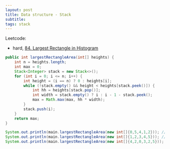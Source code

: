```yaml
---
layout: post
title: Data structure - Stack
subtitle:
tags: stack
---
```


Leetcode:
* hard, [84. Largest Rectangle in Histogram](https://leetcode.com/problems/largest-rectangle-in-histogram/)

```java
public int largestRectangleArea(int[] heights) {
    int n = heights.length;
    int max = 0;
    Stack<Integer> stack = new Stack<>();
    for (int i = 0; i <= n; i++) {
        int height = (i == n) ? 0 : heights[i];
        while (!stack.empty() && height < heights[stack.peek()]) {
            int hh = heights[stack.pop()];
            int width = stack.empty() ? i : i - 1 - stack.peek();
            max = Math.max(max, hh * width);
        }
        stack.push(i);
    }
    return max;
}
```

```java
System.out.println(main.largestRectangleArea(new int[]{0,5,4,1,2})); // 8
System.out.println(main.largestRectangleArea(new int[]{1,2,3,4,5})); // 9
System.out.println(main.largestRectangleArea(new int[]{4,2,0,3,2,5})); // 6
```
